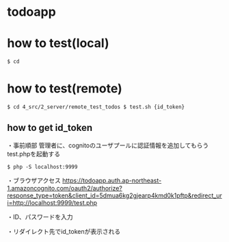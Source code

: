 # todoapp

# how to test(local)
``
$ cd  
``
# how to test(remote)
``
$ cd 4_src/2_server/remote_test_todos
$ test.sh {id_token}
``

## how to get id_token
・事前順部
管理者に、cognitoのユーザプールに認証情報を追加してもらう
test.phpを起動する
```
$ php -S localhost:9999
```

・ブラウザアクセス
https://todoapp.auth.ap-northeast-1.amazoncognito.com/oauth2/authorize?response_type=token&client_id=5dmua6kg2gjearp4kmd0k1pftp&redirect_uri=http://localhost:9999/test.php

・ID、パスワードを入力

・リダイレクト先でid_tokenが表示される